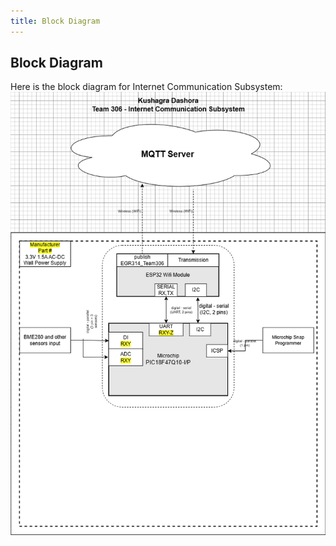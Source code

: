 ```yaml
---
title: Block Diagram
---
```


## Block Diagram
Here is the block diagram for Internet Communication Subsystem:
![Stage 1: Ideation](./subfolder/BD.png)
